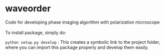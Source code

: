 # waveorder
Code for developing phase imaging algorithm with polarization microscope <br/> 
<br/>
To install package, simply do: <br/>

```python setup.py develop``` : This creates a symbolic link to the project folder, where you can import this package properly and develop them easily. 
